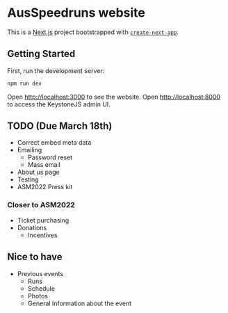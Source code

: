 # AusSpeedruns website

This is a [Next.js](https://nextjs.org/) project bootstrapped with [`create-next-app`](https://github.com/vercel/next.js/tree/canary/packages/create-next-app).

## Getting Started

First, run the development server:

```bash
npm run dev
```

Open [http://localhost:3000](http://localhost:3000) to see the website.
Open [http://localhost:8000](http://localhost:8000) to access the KeystoneJS admin UI.

## TODO (Due March 18th)

- Correct embed meta data
- Emailing
  - Password reset
  - Mass email
- About us page
- Testing
- ASM2022 Press kit

### Closer to ASM2022

- Ticket purchasing
- Donations
  - Incentives

## Nice to have

- Previous events
  - Runs
  - Schedule
  - Photos
  - General Information about the event
